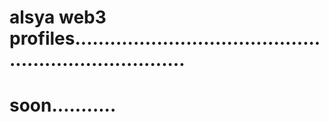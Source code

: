 # alsya web3 profiles........................................................................
# soon...........
